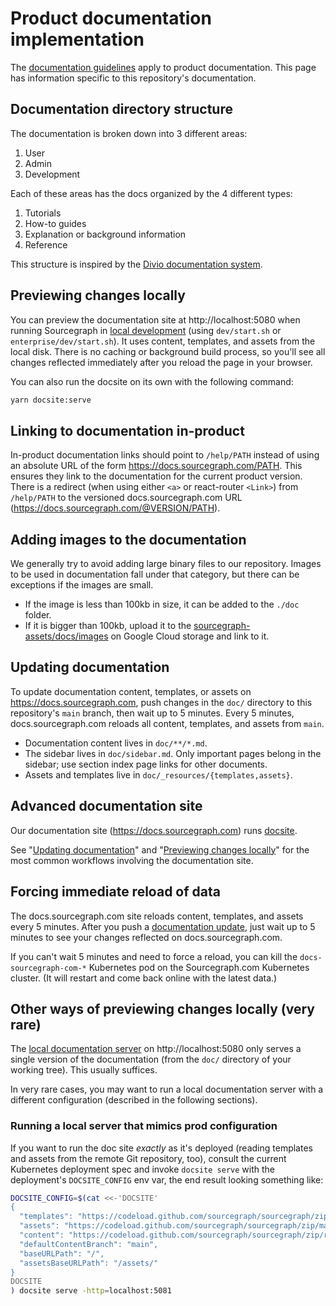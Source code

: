 # Product documentation implementation

The [documentation guidelines](https://about.sourcegraph.com/handbook/engineering/product_documentation) apply to product documentation. This page has information specific to this repository's documentation.

## Documentation directory structure

The documentation is broken down into 3 different areas:

1. User
1. Admin
1. Development

Each of these areas has the docs organized by the 4 different types:

1. Tutorials
1. How-to guides
1. Explanation or background information
1. Reference

This structure is inspired by the [Divio documentation system](https://documentation.divio.com/).

## Previewing changes locally

You can preview the documentation site at http://localhost:5080 when running Sourcegraph in [local development](../getting-started/index.md) (using `dev/start.sh` or `enterprise/dev/start.sh`). It uses content, templates, and assets from the local disk. There is no caching or background build process, so you'll see all changes reflected immediately after you reload the page in your browser.

You can also run the docsite on its own with the following command:

```sh
yarn docsite:serve
```

## Linking to documentation in-product

In-product documentation links should point to `/help/PATH` instead of using an absolute URL of the form https://docs.sourcegraph.com/PATH. This ensures they link to the documentation for the current product version. There is a redirect (when using either `<a>` or react-router `<Link>`) from `/help/PATH` to the versioned docs.sourcegraph.com URL (https://docs.sourcegraph.com/@VERSION/PATH).

## Adding images to the documentation

We generally try to avoid adding large binary files to our repository. Images to be used in documentation fall under that category, but there can be exceptions if the images are small.

- If the image is less than 100kb in size, it can be added to the `./doc` folder.
- If it is bigger than 100kb, upload it to the [sourcegraph-assets/docs/images](https://console.cloud.google.com/storage/browser/sourcegraph-assets/docs/images/?project=sourcegraph-de&folder=true&organizationId=true) on Google Cloud storage and link to it.

## Updating documentation

To update documentation content, templates, or assets on https://docs.sourcegraph.com, push changes in the `doc/` directory to this repository's `main` branch, then wait up to 5 minutes. Every 5 minutes, docs.sourcegraph.com reloads all content, templates, and assets from `main`.

- Documentation content lives in `doc/**/*.md`.
- The sidebar lives in `doc/sidebar.md`. Only important pages belong in the sidebar; use section index page links for other documents.
- Assets and templates live in `doc/_resources/{templates,assets}`.

## Advanced documentation site

Our documentation site (https://docs.sourcegraph.com) runs [docsite](https://github.com/sourcegraph/docsite).

See "[Updating documentation](#updating-documentation)" and "[Previewing changes locally](#previewing-changes-locally)" for the most common workflows involving the documentation site.

## Forcing immediate reload of data

The docs.sourcegraph.com site reloads content, templates, and assets every 5 minutes. After you push a [documentation update](#updating-documentation), just wait up to 5 minutes to see your changes reflected on docs.sourcegraph.com.

If you can't wait 5 minutes and need to force a reload, you can kill the `docs-sourcegraph-com-*` Kubernetes pod on the Sourcegraph.com Kubernetes cluster. (It will restart and come back online with the latest data.)

## Other ways of previewing changes locally (very rare)

The [local documentation server](#previewing-changes-locally) on http://localhost:5080 only serves a single version of the documentation (from the `doc/` directory of your working tree). This usually suffices.

In very rare cases, you may want to run a local documentation server with a different configuration (described in the following sections).

<!-- TODO(ryan): Uncomment once https://github.com/sourcegraph/docsite/issues/13 is fixed.

### Running multi-version support locally

> NOTE: The below does not currently work due to an issue with docsite being unable to load a combination of content and templates/assets locally and over http.

If you're working on a docs template change involving multiple content versions (i.e., doc site URL paths like `/@v1.2.3/my/doc/page`), then you must run a [docsite](https://github.com/sourcegraph/docsite) server that can read multiple content versions:

``` shell
DOCSITE_CONFIG=$(cat <<-'DOCSITE'
{
  "templates": "_resources/templates",
  "content": "https://codeload.github.com/sourcegraph/sourcegraph/zip/refs/heads/$VERSION#*/doc/",
  "baseURLPath": "/",
  "assets": "_resources/assets",
  "assetsBaseURLPath": "/assets/"
}
DOCSITE
) docsite serve -http=localhost:5081

```

This runs a docsite server on http://localhost:5081 that reads templates and assets from disk (so yo can see your changes reflected immediately upon page reload) but reads content from the remote Git repository at any version (by default `master` if no version is given in the URL path, as in `/@v1.2.3/my/doc/page`).
-->

### Running a local server that mimics prod configuration

If you want to run the doc site *exactly* as it's deployed (reading templates and assets from the remote Git repository, too), consult the current Kubernetes deployment spec and invoke `docsite serve` with the deployment's `DOCSITE_CONFIG` env var, the end result looking something like:

```bash
DOCSITE_CONFIG=$(cat <<-'DOCSITE'
{
  "templates": "https://codeload.github.com/sourcegraph/sourcegraph/zip/main#*/doc/_resources/templates/",
  "assets": "https://codeload.github.com/sourcegraph/sourcegraph/zip/main#*/doc/_resources/assets/",
  "content": "https://codeload.github.com/sourcegraph/sourcegraph/zip/refs/heads/$VERSION#*/doc/",
  "defaultContentBranch": "main",
  "baseURLPath": "/",
  "assetsBaseURLPath": "/assets/"
}
DOCSITE
) docsite serve -http=localhost:5081
```
